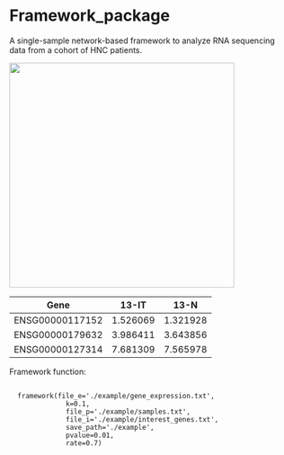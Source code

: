 # Framework_package
A single-sample network-based framework to analyze RNA sequencing data from a cohort of HNC patients.


<img src="https://github.com/user-attachments/assets/f261edb8-91ce-48e3-b2e7-aed5dffc5172" width="400x900">

| Gene | 13-IT | 13-N |
| ---- | ----- | ---- |
| ENSG00000117152 | 1.526069 | 1.321928 |
| ENSG00000179632 | 3.986411 | 3.643856 |
| ENSG00000127314 | 7.681309 | 7.565978 |



<p>Framework function:</p>

<pre><code>
  framework(file_e='./example/gene_expression.txt', 
              k=0.1, 
              file_p='./example/samples.txt', 
              file_i='./example/interest_genes.txt',
              save_path='./example', 
              pvalue=0.01,                
              rate=0.7)
</code></pre>


